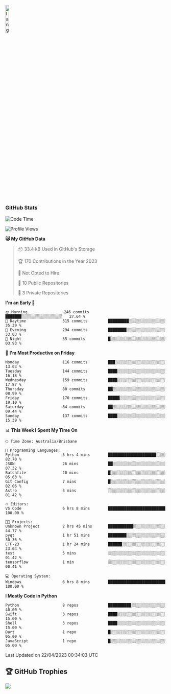 <p align="left"><img width=15%" src="https://github.com/alansmathew/alansmathew/raw/master/lang.gif" alt="lang image here" /></p>

# <h3 align="left">GitHub Stats</h3>

<!--START_SECTION:waka-->
![Code Time](http://img.shields.io/badge/Code%20Time-197%20hrs%2015%20mins-blue)

![Profile Views](http://img.shields.io/badge/Profile%20Views-4-blue)

**🐱 My GitHub Data** 

> 📦 33.4 kB Used in GitHub's Storage 
 > 
> 🏆 170 Contributions in the Year 2023
 > 
> 🚫 Not Opted to Hire
 > 
> 📜 10 Public Repositories 
 > 
> 🔑 3 Private Repositories 
 > 
**I'm an Early 🐤** 

```text
🌞 Morning                246 commits         ███████░░░░░░░░░░░░░░░░░░   27.64 % 
🌆 Daytime                315 commits         █████████░░░░░░░░░░░░░░░░   35.39 % 
🌃 Evening                294 commits         ████████░░░░░░░░░░░░░░░░░   33.03 % 
🌙 Night                  35 commits          █░░░░░░░░░░░░░░░░░░░░░░░░   03.93 % 
```
📅 **I'm Most Productive on Friday** 

```text
Monday                   116 commits         ███░░░░░░░░░░░░░░░░░░░░░░   13.03 % 
Tuesday                  144 commits         ████░░░░░░░░░░░░░░░░░░░░░   16.18 % 
Wednesday                159 commits         ████░░░░░░░░░░░░░░░░░░░░░   17.87 % 
Thursday                 80 commits          ██░░░░░░░░░░░░░░░░░░░░░░░   08.99 % 
Friday                   170 commits         █████░░░░░░░░░░░░░░░░░░░░   19.10 % 
Saturday                 84 commits          ██░░░░░░░░░░░░░░░░░░░░░░░   09.44 % 
Sunday                   137 commits         ████░░░░░░░░░░░░░░░░░░░░░   15.39 % 
```


📊 **This Week I Spent My Time On** 

```text
🕑︎ Time Zone: Australia/Brisbane

💬 Programming Languages: 
Python                   5 hrs 4 mins        █████████████████████░░░░   82.70 % 
JSON                     26 mins             ██░░░░░░░░░░░░░░░░░░░░░░░   07.32 % 
Batchfile                20 mins             █░░░░░░░░░░░░░░░░░░░░░░░░   05.63 % 
Git Config               7 mins              █░░░░░░░░░░░░░░░░░░░░░░░░   02.06 % 
Astro                    5 mins              ░░░░░░░░░░░░░░░░░░░░░░░░░   01.42 % 

🔥 Editors: 
VS Code                  6 hrs 8 mins        █████████████████████████   100.00 % 

🐱‍💻 Projects: 
Unknown Project          2 hrs 45 mins       ███████████░░░░░░░░░░░░░░   44.77 % 
pyqt                     1 hr 51 mins        ████████░░░░░░░░░░░░░░░░░   30.36 % 
CTF-23                   1 hr 24 mins        ██████░░░░░░░░░░░░░░░░░░░   23.04 % 
test                     5 mins              ░░░░░░░░░░░░░░░░░░░░░░░░░   01.42 % 
tensorflow               1 min               ░░░░░░░░░░░░░░░░░░░░░░░░░   00.41 % 

💻 Operating System: 
Windows                  6 hrs 8 mins        █████████████████████████   100.00 % 
```

**I Mostly Code in Python** 

```text
Python                   8 repos             ██████████░░░░░░░░░░░░░░░   40.00 % 
Swift                    3 repos             ████░░░░░░░░░░░░░░░░░░░░░   15.00 % 
Shell                    3 repos             ████░░░░░░░░░░░░░░░░░░░░░   15.00 % 
Dart                     1 repo              █░░░░░░░░░░░░░░░░░░░░░░░░   05.00 % 
JavaScript               1 repo              █░░░░░░░░░░░░░░░░░░░░░░░░   05.00 % 
```




 Last Updated on 22/04/2023 00:34:03 UTC
<!--END_SECTION:waka-->

## 🏆 GitHub Trophies

![](https://github-profile-trophy.vercel.app/?username=samh06&theme=discord&no-frame=true&no-bg=false&margin-w=4)
